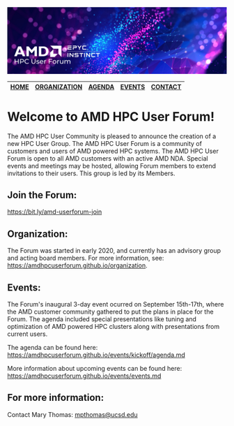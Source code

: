 <img src="images/Smaller-AMDHPCUserTraining_header.png" alt="Comet Rack View" width="700px" />


| [HOME](README.md) | [ORGANIZATION](organization.md) | [AGENDA](agenda.md)  | [EVENTS](events/readme.md) | [CONTACT](contact.md) |
| :-----: | :-----: | :-----: | :-----: | :-----: |


# Welcome to AMD HPC User Forum!

The AMD HPC User Community is pleased to announce the creation of a new HPC User Group.  The AMD HPC User Forum is a community of customers and users of AMD powered HPC systems.  The AMD HPC User Forum is open to all AMD customers with an active AMD NDA.  Special events and meetings may be hosted, allowing Forum members to extend invitations to their users.  This group is led by its Members.

## Join the Forum:
https://bit.ly/amd-userforum-join

## Organization:
The Forum was started in early 2020, and currently has an advisory group and acting board members. For more information, see: https://amdhpcuserforum.github.io/organization.

## Events:
The Forum's inaugural 3-day event ocurred on September 15th-17th, where the AMD customer community gathered to put the plans in place for the Forum. The agenda included special presentations like tuning and optimization of AMD powered HPC clusters along with presentations from current users.

The agenda can be found here: https://amdhpcuserforum.github.io/events/kickoff/agenda.md

More information about upcoming events can be found here:  https://amdhpcuserforum.github.io/events/events.md

## For more  information: 
Contact Mary Thomas: mpthomas@ucsd.edu


